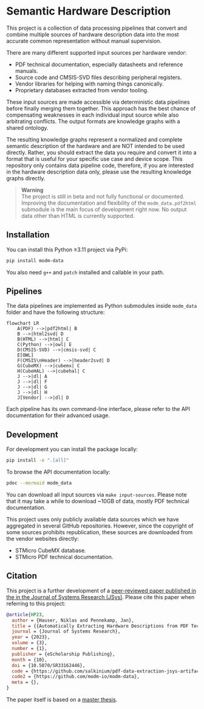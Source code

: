 <!--webignore-->
# Semantic Hardware Description
<!--/webignore-->

This project is a collection of data processing pipelines that convert and
combine multiple sources of hardware description data into the most accurate
common representation without manual supervision.

There are many different supported input sources per hardware vendor:

- PDF technical documentation, especially datasheets and reference manuals.
- Source code and CMSIS-SVD files describing peripheral registers.
- Vendor libraries for helping with naming things canonically.
- Proprietary databases extracted from vendor tooling.

These input sources are made accessible via deterministic data pipelines before
finally merging them together. This approach has the best chance of
compensating weaknesses in each individual input source while also arbitrating
conflicts. The output formats are knowledge graphs with a shared ontology.

The resulting knowledge graphs represent a normalized and complete semantic
description of the hardware and are NOT intended to be used directly. Rather,
you should extract the data you require and convert it into a format that is
useful for your specific use case and device scope. This repository only
contains data pipeline code, therefore, if you are interested in the hardware
description data only, please use the resulting knowledge graphs directly.

> **Warning**  
> The project is still in beta and not fully functional or documented.
> Improving the documentation and flexibility of the `modm_data.pdf2html`
> submodule is the main focus of development right now.
> No output data other than HTML is currently supported.


## Installation

You can install this Python ≥3.11 project via PyPi:

```sh
pip install modm-data
```

You also need `g++` and `patch` installed and callable in your path.


## Pipelines

<!--pipelines-->
The data pipelines are implemented as Python submodules inside `modm_data`
folder and have the following structure:

```mermaid
flowchart LR
    A(PDF) -->|pdf2html| B
    B -->|html2svd| D
    B(HTML) -->|html| C
    C(Python) -->|owl| E
    D(CMSIS-SVD) -->|cmsis-svd| C
    E[OWL]
    F(CMSIS\nHeader) -->|header2svd| D
    G(CubeMX) -->|cubemx| C
    H(CubeHAL) -->|cubehal| C
    J -->|dl| A
    J -->|dl| F
    J -->|dl| G
    J -->|dl| H
    J[Vendor] -->|dl| D
```
<!--/pipelines-->

Each pipeline has its own command-line interface, please refer to the API
documentation for their advanced usage.

<!--webignore-->
## Development

For development you can install the package locally:

```sh
pip install -e ".[all]"
```

To browse the API documentation locally:

```sh
pdoc --mermaid modm_data
```

<!--inputsources-->
You can download all input sources via `make input-sources`. Please note that it
may take a while to download ~10GB of data, mostly PDF technical documentation.

This project uses only publicly available data sources which we have aggregated
in several GitHub repositories. However, since the copyright of some sources
prohibits republication, these sources are downloaded from the vendor websites
directly:

- STMicro CubeMX database.
- STMicro PDF technical documentation.

<!--/inputsources--><!--/webignore-->

## Citation

This project is a further development of a [peer-reviewed paper published in
the in the Journal of Systems Research (JSys)](http://dx.doi.org/10.5070/SR33162446).
Please cite this paper when referring to this project:

```bib
@article{HP23,
  author = {Hauser, Niklas and Pennekamp, Jan},
  title = {{Automatically Extracting Hardware Descriptions from PDF Technical Documentation}},
  journal = {Journal of Systems Research},
  year = {2023},
  volume = {3},
  number = {1},
  publisher = {eScholarship Publishing},
  month = {10},
  doi = {10.5070/SR33162446},
  code = {https://github.com/salkinium/pdf-data-extraction-jsys-artifact},
  code2 = {https://github.com/modm-io/modm-data},
  meta = {},
}
```

The paper itself is based on a [master thesis](https://salkinium.com/master.pdf).

<!--links--><!--/links-->
